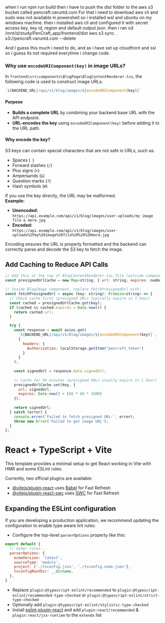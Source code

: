 when I run npm run build then i have to push the dist folder to the aws s3 bucket called pencraft.varuntd.com
For that i need to download aws cli and sudo was not available in powershell so i installed wsl and ubuntu on my windows machine.
then i installed aws cli and configured it with secret access key, key id, region and default output json.
then i ran cd /mnt/d/study/PenCraft_app/frontend/dist
aws s3 sync . s3://pencraft.varuntd.com --delete

And I guess this much i need to do, and as i have set up cloudfront and ssl so i guess its not required everytime i change code.


### Why use `encodeURIComponent(key)` in image URLs?

In `frontend\src\components\BlogPage\BlogContentRenderer.tsx`, the following code is used to construct image URLs:

```ts
`${BACKEND_URL}/api/v1/blog/images/${encodeURIComponent(key)}`
```

#### Purpose

- **Builds a complete URL** by combining your backend base URL with the API endpoint.
- **URL-encodes the key** using `encodeURIComponent(key)` before adding it to the URL path.

#### Why encode the key?

S3 keys can contain special characters that are not safe in URLs, such as:

- Spaces (` `)
- Forward slashes (`/`)
- Plus signs (`+`)
- Ampersands (`&`)
- Question marks (`?`)
- Hash symbols (`#`)

If you use the key directly, the URL may be malformed.  
**Example:**

- **Unencoded:**  
  `https://api.example.com/api/v1/blog/images/user-uploads/my image file & more.jpg`
- **Encoded:**  
  `https://api.example.com/api/v1/blog/images/user-uploads%2Fmy%20image%20file%20%26%20more.jpg`

Encoding ensures the URL is properly formatted and the backend can correctly parse and decode the S3 key to fetch the image.


## Add Caching to Reduce API Calls
```js
// Add this at the top of BlogContentRenderer.tsx file (outside components)
const presignedUrlCache = new Map<string, { url: string; expires: number }>();

// Inside BlogImage component, replace fetchPresignedUrl with:
const fetchPresignedUrl = async (key: string): Promise<string> => {
  // Check cache first (presigned URLs typically expire in 1 hour)
  const cached = presignedUrlCache.get(key);
  if (cached && cached.expires > Date.now()) {
    return cached.url;
  }

  try {
    const response = await axios.get(
      `${BACKEND_URL}/api/v1/blog/images/${encodeURIComponent(key)}`,
      {
        headers: {
          Authorization: localStorage.getItem("pencraft_token")
        }
      }
    );
    
    const signedUrl = response.data.signedUrl;
    
    // Cache for 50 minutes (presigned URLs usually expire in 1 hour)
    presignedUrlCache.set(key, {
      url: signedUrl,
      expires: Date.now() + (50 * 60 * 1000)
    });
    
    return signedUrl;
  } catch (error) {
    console.error('Failed to fetch presigned URL:', error);
    throw new Error('Failed to get image URL');
  }
};
```















# React + TypeScript + Vite

This template provides a minimal setup to get React working in Vite with HMR and some ESLint rules.

Currently, two official plugins are available:

- [@vitejs/plugin-react](https://github.com/vitejs/vite-plugin-react/blob/main/packages/plugin-react/README.md) uses [Babel](https://babeljs.io/) for Fast Refresh
- [@vitejs/plugin-react-swc](https://github.com/vitejs/vite-plugin-react-swc) uses [SWC](https://swc.rs/) for Fast Refresh

## Expanding the ESLint configuration

If you are developing a production application, we recommend updating the configuration to enable type aware lint rules:

- Configure the top-level `parserOptions` property like this:

```js
export default {
  // other rules...
  parserOptions: {
    ecmaVersion: 'latest',
    sourceType: 'module',
    project: ['./tsconfig.json', './tsconfig.node.json'],
    tsconfigRootDir: __dirname,
  },
}
```

- Replace `plugin:@typescript-eslint/recommended` to `plugin:@typescript-eslint/recommended-type-checked` or `plugin:@typescript-eslint/strict-type-checked`
- Optionally add `plugin:@typescript-eslint/stylistic-type-checked`
- Install [eslint-plugin-react](https://github.com/jsx-eslint/eslint-plugin-react) and add `plugin:react/recommended` & `plugin:react/jsx-runtime` to the `extends` list
